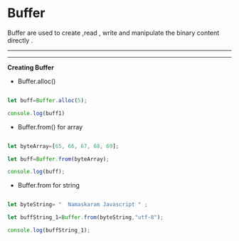 # **Buffer** 

Buffer are used to create ,read , write  and manipulate the binary content directly .

 ---------------------------
 ---------------------------


 **Creating  Buffer**

- Buffer.alloc()

```javascript 

let buff=Buffer.alloc(5);

console.log(buff1)

```

- Buffer.from() for array  

```javascript

let byteArray=[65, 66, 67, 68, 69];

let buff=Buffer.from(byteArray);

console.log(buff);
```

- Buffer.from for string

```javascript

let byteString= "  Namaskaram Javascript " ;

let buffString_1=Buffer.from(byteString,"utf-8");

console.log(buffString_1);
```